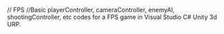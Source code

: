 // FPS
//Basic playerController, cameraController, enemyAI, shootingController, etc codes for a FPS game in Visual Studio C# Unity 3d URP.
